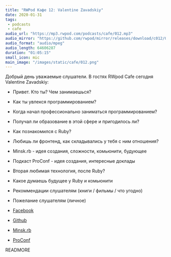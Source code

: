```yaml
---
title: "RWPod Кафе 12: Valentine Zavadskiy"
date: 2020-01-31
tags:
 - podcasts
 - cafe
audio_url: "https://mp3.rwpod.com/podcasts/cafe/012.mp3"
audio_mirror: "https://github.com/rwpod/mirror/releases/download/c012/012.mp3"
audio_format: "audio/mpeg"
audio_length: 64606287
duration: "01:05:15"
small_icon: mic
main_image: "/images/static/cafe/012.png"
---
```


Добрый день уважаемые слушатели. В гостях RWpod Cafe сегодня Valentine Zavadskiy:

 - Привет. Кто ты? Чем занимаешься?
 - Как ты увлекся программированием?
 - Когда начал профессионально заниматься программированием?
 - Получал ли образование в этой сфере и пригодилось ли?
 - Как познакомился с Ruby?
 - Любишь ли фронтенд, как складывались у тебя с ним отношения?
 - Minsk.rb - идея создания, сложности, комьюнити, будующее
 - Подкаст ProConf - идея создания, интересные доклады
 - Вторая любимая технология, после Ruby?
 - Какое думаешь будущее у Ruby и комьюнити
 - Рекоммендации слушателям (книги / фильмы / что угодно)
 - Пожелание слушателям (личное)

 - [Facebook](https://www.facebook.com/saicheg)
 - [Github](https://github.com/Saicheg)
 - [Minsk.rb](https://www.facebook.com/minskruby/)
 - [ProConf](https://www.youtube.com/channel/UCvasfOIImo7D9lQkb1Wc1tw)

READMORE
